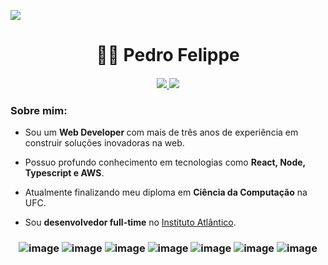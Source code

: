 <!-- Icons  here: https://github.com/alexandresanlim/Badges4-README.md-Profile#-cryptocurrency- -->

![](https://komarev.com/ghpvc/?username=pefelippe&style=flat-plastic&color=blueviolet)

<h1 align='center'>🧙‍♂‍ Pedro Felippe</h1>

<h4 align='center'>

  <a href="https://www.pedrofelippe.site">
    <img src="https://img.shields.io/badge/website-000000?style=for-the-badge&logo=About.me&logoColor=white" />
  </a>
    <a href="https://www.linkedin.com/in/pedro-felippe/">
    <img src="https://img.shields.io/badge/linkedin-%230077B5.svg?&style=for-the-badge&logo=linkedin&logoColor=white" />
  </a>
</h4>

### Sobre mim:

- Sou um <b>Web Developer </b> com mais de três anos de experiência em construir soluções inovadoras na web.

- Possuo profundo conhecimento em tecnologias como <b>React, Node, Typescript e AWS</b>.

- Atualmente finalizando meu diploma em <b>Ciência da Computação</b> na UFC.

- Sou <b>desenvolvedor full-time</b> no <a href="https://www.atlantico.com.br/">Instituto Atlântico</a>.

<h3 align='center'>

![image](https://img.shields.io/badge/TypeScript-007ACC?style=for-the-badge&logo=typescript&logoColor=white)
![image](https://img.shields.io/badge/Node.js-339933?style=for-the-badge&logo=nodedotjs&logoColor=white)
![image](https://img.shields.io/badge/React-20232A?style=for-the-badge&logo=react&logoColor=61DAFB)
![image](https://img.shields.io/badge/next.js-000000?style=for-the-badge&logo=nextdotjs&logoColor=white)
![image](https://img.shields.io/badge/Tailwind_CSS-38B2AC?style=for-the-badge&logo=tailwind-css&logoColor=white)
![image](https://img.shields.io/badge/Docker-2CA5E0?style=for-the-badge&logo=docker&logoColor=white)
![image](https://img.shields.io/badge/GIT-E44C30?style=for-the-badge&logo=git&logoColor=white)

</h3>
